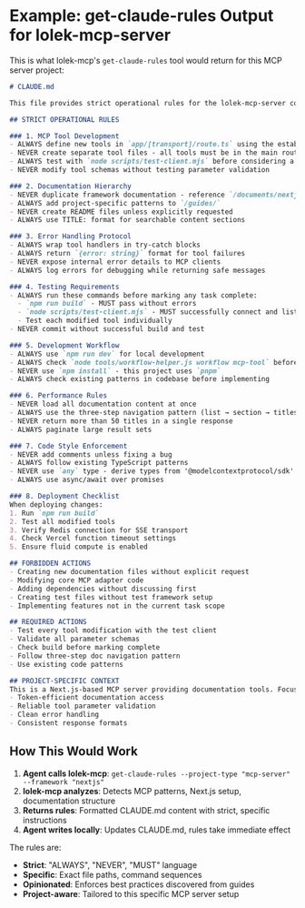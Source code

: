 # Example: get-claude-rules Output for lolek-mcp-server

This is what lolek-mcp's `get-claude-rules` tool would return for this MCP server project:

```markdown
# CLAUDE.md

This file provides strict operational rules for the lolek-mcp-server codebase. These rules OVERRIDE all default behaviors.

## STRICT OPERATIONAL RULES

### 1. MCP Tool Development
- ALWAYS define new tools in `app/[transport]/route.ts` using the established pattern
- NEVER create separate tool files - all tools must be in the main route handler
- ALWAYS test with `node scripts/test-client.mjs` before considering a tool complete
- NEVER modify tool schemas without testing parameter validation

### 2. Documentation Hierarchy
- NEVER duplicate framework documentation - reference `/documents/nextjs/` or `/documents/shadcn/`
- ALWAYS add project-specific patterns to `/guides/`
- NEVER create README files unless explicitly requested
- ALWAYS use TITLE: format for searchable content sections

### 3. Error Handling Protocol
- ALWAYS wrap tool handlers in try-catch blocks
- ALWAYS return `{error: string}` format for tool failures
- NEVER expose internal error details to MCP clients
- ALWAYS log errors for debugging while returning safe messages

### 4. Testing Requirements
- ALWAYS run these commands before marking any task complete:
  - `npm run build` - MUST pass without errors
  - `node scripts/test-client.mjs` - MUST successfully connect and list tools
  - Test each modified tool individually
- NEVER commit without successful build and test

### 5. Development Workflow
- ALWAYS use `npm run dev` for local development
- ALWAYS check `node tools/workflow-helper.js workflow mcp-tool` before adding tools
- NEVER use `npm install` - this project uses `pnpm`
- ALWAYS check existing patterns in codebase before implementing

### 6. Performance Rules
- NEVER load all documentation content at once
- ALWAYS use the three-step navigation pattern (list → section → titles)
- NEVER return more than 50 titles in a single response
- ALWAYS paginate large result sets

### 7. Code Style Enforcement
- NEVER add comments unless fixing a bug
- ALWAYS follow existing TypeScript patterns
- NEVER use `any` type - derive types from '@modelcontextprotocol/sdk'
- ALWAYS use async/await over promises

### 8. Deployment Checklist
When deploying changes:
1. Run `npm run build`
2. Test all modified tools
3. Verify Redis connection for SSE transport
4. Check Vercel function timeout settings
5. Ensure fluid compute is enabled

## FORBIDDEN ACTIONS
- Creating new documentation files without explicit request
- Modifying core MCP adapter code
- Adding dependencies without discussing first
- Creating test files without test framework setup
- Implementing features not in the current task scope

## REQUIRED ACTIONS
- Test every tool modification with the test client
- Validate all parameter schemas
- Check build before marking complete
- Follow three-step doc navigation pattern
- Use existing code patterns

## PROJECT-SPECIFIC CONTEXT
This is a Next.js-based MCP server providing documentation tools. Focus on:
- Token-efficient documentation access
- Reliable tool parameter validation  
- Clean error handling
- Consistent response formats
```

## How This Would Work

1. **Agent calls lolek-mcp**: `get-claude-rules --project-type "mcp-server" --framework "nextjs"`
2. **lolek-mcp analyzes**: Detects MCP patterns, Next.js setup, documentation structure
3. **Returns rules**: Formatted CLAUDE.md content with strict, specific instructions
4. **Agent writes locally**: Updates CLAUDE.md, rules take immediate effect

The rules are:
- **Strict**: "ALWAYS", "NEVER", "MUST" language
- **Specific**: Exact file paths, command sequences
- **Opinionated**: Enforces best practices discovered from guides
- **Project-aware**: Tailored to this specific MCP server setup
